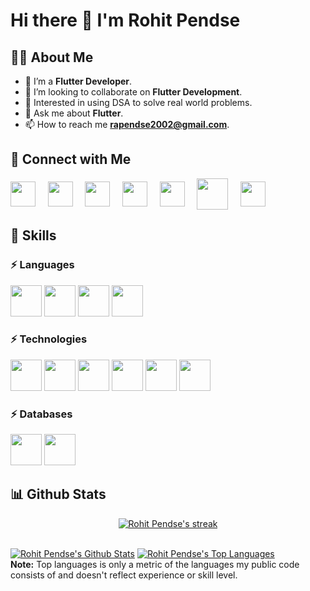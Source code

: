 
# Hi there 👋 I'm Rohit Pendse

## 🙋‍♂️ About Me
- 🌱 I’m a **Flutter Developer**.
- 👯 I’m looking to collaborate on **Flutter Development**.
- 🔭 Interested in using DSA to solve real world problems.
- 💬 Ask me about **Flutter**.
- 📫 How to reach me **rapendse2002@gmail.com**.


## 🤝 Connect with Me
[<img align="center" src="https://cdn.jsdelivr.net/npm/simple-icons@3.1.0/icons/linkedin.svg" height="40px" width="40px"/>][linkedInProfile] &nbsp; &nbsp;
[<img align="center" src="https://cdn.jsdelivr.net/npm/simple-icons@3.1.0/icons/gmail.svg" height="40px" width="40px"/>](mailto:rapendse2002@gmail.com) &nbsp; &nbsp;
[<img align="center" src="https://cdn.jsdelivr.net/npm/simple-icons@3.1.0/icons/codechef.svg" height="40px" width="40px"/>][CodechefProfile] &nbsp; &nbsp;
[<img align="center" src="https://cdn.jsdelivr.net/npm/simple-icons@3.1.0/icons/codeforces.svg" height="40px" width="40px"/>][CodeforcesProfile] &nbsp; &nbsp;
[<img align="center" src="https://cdn.jsdelivr.net/npm/simple-icons@3.1.0/icons/leetcode.svg" height="40px" width="40px"/>][LeetCodeProfile] &nbsp; &nbsp;
[<img align="center" src="https://cdn.jsdelivr.net/npm/simple-icons@3.1.0/icons/geeksforgeeks.svg" height="50px" width="50px"/>][GFGProfile] &nbsp; &nbsp;
[<img align="center" src="https://cdn.jsdelivr.net/npm/simple-icons@3.1.0/icons/hackerrank.svg" height="40px" width="40px"/>][HackerRankProfile] &nbsp; &nbsp;


[linkedInProfile]: https://www.linkedin.com/in/rohit-pendse-13465019b/
[CodechefProfile]: https://www.codechef.com/users/rapendse_123
[CodeforcesProfile]: https://codeforces.com/profile/restless226
[LeetCodeProfile]: https://leetcode.com/restless226/
[GFGProfile]: https://auth.geeksforgeeks.org/user/rohitpendse138/practice/
[HackerRankProfile]: https://www.hackerrank.com/rapendse2002


## 🚀 Skills
### ⚡ Languages
<code><a href="https://devdocs.io/c/" target="_blank"><img height="50" src="https://img.icons8.com/color/48/000000/c-programming.png"></a></code>
<code><a href="https://cplusplus.com/" target="_blank"><img height="50" src="https://img.icons8.com/color/48/000000/c-plus-plus-logo.png"></a></code>
<code><a href="https://docs.oracle.com/en/java/" target="_blank"><img height="50" src="https://www.vectorlogo.zone/logos/java/java-ar21.svg"></a></code>
<code><a href="https://dart.dev/guides" target="_blank"><img height="50" src="https://www.vectorlogo.zone/logos/dartlang/dartlang-ar21.svg"></a></code>
<br>

### ⚡ Technologies 
<code><a href="https://flutter.dev/" target="_blank"><img height="50" src="https://www.vectorlogo.zone/logos/flutterio/flutterio-ar21.svg"></a></code>
<code><a href="https://www.android.com/" target="_blank"><img height="50" src="https://www.vectorlogo.zone/logos/android/android-ar21.svg"></a></code>
<code><a href="https://www.android.com/" target="_blank"><img height="50" src="https://www.vectorlogo.zone/logos/graphql/graphql-ar21.svg"></a></code>
<code><a href="https://git-scm.com/" target="_blank"><img height="50" src="https://www.vectorlogo.zone/logos/git-scm/git-scm-ar21.svg"></a></code>
<code><a href="https://github.com/" target="_blank"><img height="50" src="https://www.vectorlogo.zone/logos/github/github-ar21.svg"></a></code>
<code><a href="https://play.google.com/" target="_blank"><img height="50" src="https://www.vectorlogo.zone/logos/google_play/google_play-ar21.svg"></a></code>
<br>

### ⚡ Databases
<code><a href="https://www.firebase.com/" target="_blank"><img height="50" src="https://www.vectorlogo.zone/logos/firebase/firebase-ar21.svg"></a></code>
</code><code><a href="https://www.mysql.com/" target="_blank"><img height="50" src="https://www.vectorlogo.zone/logos/mysql/mysql-ar21.svg"></a></code>
<br>


## 📊 Github Stats
<p align="center">
    <a href="https://github.com/restless226/github-readme-streak-stats">
        <img title="🔥 Get streak stats for your profile at git.io/streak-stats" alt="Rohit Pendse's streak" src="https://github-readme-streak-stats.herokuapp.com/?user=restless226&theme=black-ice&hide_border=true&stroke=0000&background=060A0CD0"/>
    </a>
</p>

  <br/>
    <a href="https://github.com/restless226/github-readme-stats"><img alt="Rohit Pendse's Github Stats" src="https://github-readme-stats.vercel.app/api?username=restless226&show_icons=true&count_private=true&theme=react&hide_border=true&bg_color=0D1117" /></a>
  <a href="https://github.com/restless226/github-readme-stats"><img alt="Rohit Pendse's Top Languages" src="https://github-readme-stats.vercel.app/api/top-langs/?username=restless226&langs_count=8&count_private=true&layout=compact&theme=react&hide_border=true&bg_color=0D1117" /></a>
  <br/>
  <b>Note:</b> Top languages is only a metric of the languages my public code consists of and doesn't reflect experience or skill level.
